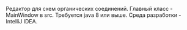 Редактор для схем органических соединений. 
Главный класс - MainWindow в src.
Требуется java 8 или выше.
Среда разработки - IntelliJ IDEA.
